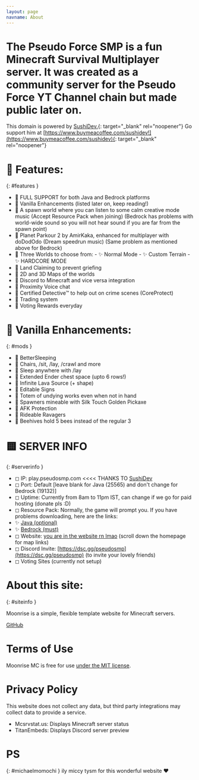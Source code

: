```yaml
---
layout: page
navname: About
---
```

# The Pseudo Force SMP is a fun Minecraft Survival Multiplayer server. It was created as a community server for the Pseudo Force YT Channel chain but made public later on.
This domain is powered by [SushiDev.](https://www.buymeacoffee.com/sushidev){: target="_blank" rel="noopener"} Go support him at [https://www.buymeacoffee.com/sushidev!](https://www.buymeacoffee.com/sushidev){: target="_blank" rel="noopener"}
# 🔶 Features: 
{: #features }
 - 🔸 FULL SUPPORT for both Java and Bedrock platforms
 - 🔸 Vanilla Enhancements (listed later on, keep reading!)
 - 🔸 A spawn world where you can listen to some calm creative mode music (Accept Resource Pack when joining) (Bedrock has problems with world-wide sound so you will not hear sound if you are far from the spawn point)
 - 🔸 Planet Parkour 2 by AmirKaka, enhanced for multiplayer with doDodOdo (Dream speedrun music) (Same problem as mentioned above for Bedrock)
 - 🔸 Three Worlds to choose from:
             - ✨  Normal Mode
             - ✨  Custom Terrain
             - ✨  HARDCORE MODE
 - 🔸 Land Claiming to prevent griefing
 - 🔸 2D and 3D Maps of the worlds
 - 🔸 Discord to Minecraft and vice versa integration
 - 🔸 Proximity Voice chat
 - 🔸 Certified Detective™️ to help out on crime scenes (CoreProtect)
 - 🔸 Trading system
 - 🔸 Voting Rewards everyday

# 🔷 Vanilla Enhancements: 
{: #mods }
 - 🔹 BetterSleeping
 - 🔹 Chairs, /sit, /lay, /crawl and more
 - 🔹 Sleep anywhere with /lay
 - 🔹 Extended Ender chest space (upto 6 rows!)
 - 🔹 Infinite Lava Source (+ shape)
 - 🔹 Editable Signs
 - 🔹 Totem of undying works even when not in hand
 - 🔹 Spawners mineable with Silk Touch Golden Pickaxe
 - 🔹 AFK Protection
 - 🔹 Rideable Ravagers
 - 🔹 Beehives hold 5 bees instead of the regular 3

# 🟨 SERVER INFO 
{: #serverinfo }
 - ◻ IP: play.pseudosmp.com <<<< THANKS TO [SushiDev](https://www.buymeacoffee.com/sushidev)
 - ◻ Port: Default [leave blank for Java (25565) and don't change for Bedrock (19132)]
 - ◻ Uptime: Currently from 8am to 11pm IST, can change if we go for paid hosting (donate pls :D)
 - ◻ Resource Pack: Normally, the game will prompt you. If you have problems downloading, here are the links:
  - ✨ [Java (optional)](https://www.dropbox.com/s/r95gjkftrascdqy/musicenchancementpack.zip?dl=1)
  - ✨ [Bedrock (must)](https://www.dropbox.com/s/93yqvkll7ohdjsv/gopplusmep.mcpack?dl=1)
 - ◻ Website: [you are in the website rn lmao](https://www.pseudosmp.com/) (scroll down the homepage for map links)
 - ◻ Discord Invite: [https://dsc.gg/pseudosmp](https://dsc.gg/pseudosmp) (to invite your lovely friends)
 - ◻ Voting Sites (currently not setup)

# About this site: 
{: #siteinfo }

Moonrise is a simple, flexible template website for Minecraft servers.

[GitHub](https://github.com/coffeebank/moonrise)


# Terms of Use

Moonrise MC is free for use [under the MIT license](https://github.com/coffeebank/moonrise).


# Privacy Policy

This website does not collect any data, but third party integrations may collect data to provide a service.

- Mcsrvstat.us: Displays Minecraft server status
- TitanEmbeds: Displays Discord server preview





# PS
{: #michaelmomochi }
ily miccy tysm for this wonderful website ♥
